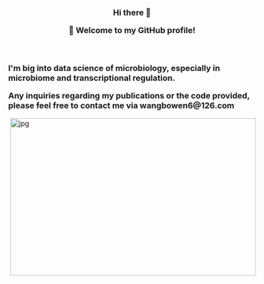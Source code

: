 

<!--
**Bowenw6/Bowenw6** is a ✨ _special_ ✨ repository because its `README.md` (this file) appears on your GitHub profile.

Here are some ideas to get you started:

- 🔭 I’m currently working on ...
- 🌱 I’m currently learning ...
- 👯 I’m looking to collaborate on ...
- 🤔 I’m looking for help with ...
- 💬 Ask me about ...
- 📫 How to reach me: ...
- 😄 Pronouns: ...
- ⚡ Fun fact: ...
-->



<h3 align="center">
 Hi there 👋


</p>

🎉 **Welcome to my GitHub profile!**
</h3>


<br/>




<h3 align="left">
I'm big into data science of microbiology, especially in microbiome and transcriptional regulation.
</p>
Any inquiries regarding my publications or the code provided, please feel free to contact me via wangbowen6@126.com
</h3>


<img align="right" alt="jpg" src="?raw=true" width="500" height="320" />
